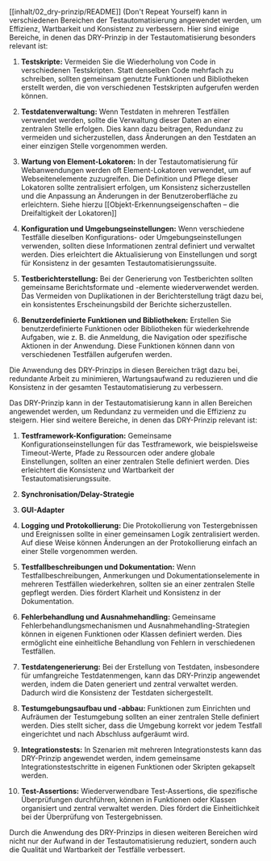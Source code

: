 [[inhalt/02_dry-prinzip/README]] (Don't Repeat Yourself) kann in verschiedenen Bereichen der Testautomatisierung angewendet werden, um Effizienz, Wartbarkeit und Konsistenz zu verbessern. Hier sind einige Bereiche, in denen das DRY-Prinzip in der Testautomatisierung besonders relevant ist:

1. **Testskripte:** Vermeiden Sie die Wiederholung von Code in verschiedenen Testskripten. Statt denselben Code mehrfach zu schreiben, sollten gemeinsam genutzte Funktionen und Bibliotheken erstellt werden, die von verschiedenen Testskripten aufgerufen werden können.
    
2. **Testdatenverwaltung:** Wenn Testdaten in mehreren Testfällen verwendet werden, sollte die Verwaltung dieser Daten an einer zentralen Stelle erfolgen. Dies kann dazu beitragen, Redundanz zu vermeiden und sicherzustellen, dass Änderungen an den Testdaten an einer einzigen Stelle vorgenommen werden.
    
3. **Wartung von Element-Lokatoren:** In der Testautomatisierung für Webanwendungen werden oft Element-Lokatoren verwendet, um auf Webseitenelemente zuzugreifen. Die Definition und Pflege dieser Lokatoren sollte zentralisiert erfolgen, um Konsistenz sicherzustellen und die Anpassung an Änderungen in der Benutzeroberfläche zu erleichtern. 
   Siehe hierzu [[Objekt-Erkennungseigenschaften – die Dreifaltigkeit der Lokatoren]]
    
4. **Konfiguration und Umgebungseinstellungen:** Wenn verschiedene Testfälle dieselben Konfigurations- oder Umgebungseinstellungen verwenden, sollten diese Informationen zentral definiert und verwaltet werden. Dies erleichtert die Aktualisierung von Einstellungen und sorgt für Konsistenz in der gesamten Testautomatisierungssuite.
    
5. **Testberichterstellung:** Bei der Generierung von Testberichten sollten gemeinsame Berichtsformate und -elemente wiederverwendet werden. Das Vermeiden von Duplikationen in der Berichterstellung trägt dazu bei, ein konsistentes Erscheinungsbild der Berichte sicherzustellen.
    
6. **Benutzerdefinierte Funktionen und Bibliotheken:** Erstellen Sie benutzerdefinierte Funktionen oder Bibliotheken für wiederkehrende Aufgaben, wie z. B. die Anmeldung, die Navigation oder spezifische Aktionen in der Anwendung. Diese Funktionen können dann von verschiedenen Testfällen aufgerufen werden.
    

Die Anwendung des DRY-Prinzips in diesen Bereichen trägt dazu bei, redundante Arbeit zu minimieren, Wartungsaufwand zu reduzieren und die Konsistenz in der gesamten Testautomatisierung zu verbessern.

Das DRY-Prinzip kann in der Testautomatisierung kann in allen Bereichen angewendet werden, um Redundanz zu vermeiden und die Effizienz zu steigern. Hier sind weitere Bereiche, in denen das DRY-Prinzip relevant ist:

1. **Testframework-Konfiguration:** Gemeinsame Konfigurationseinstellungen für das Testframework, wie beispielsweise Timeout-Werte, Pfade zu Ressourcen oder andere globale Einstellungen, sollten an einer zentralen Stelle definiert werden. Dies erleichtert die Konsistenz und Wartbarkeit der Testautomatisierungssuite.
2. **Synchronisation/Delay-Strategie**
3. **GUI-Adapter** 
4. **Logging und Protokollierung:** Die Protokollierung von Testergebnissen und Ereignissen sollte in einer gemeinsamen Logik zentralisiert werden. Auf diese Weise können Änderungen an der Protokollierung einfach an einer Stelle vorgenommen werden.
   
5. **Testfallbeschreibungen und Dokumentation:** Wenn Testfallbeschreibungen, Anmerkungen und Dokumentationselemente in mehreren Testfällen wiederkehren, sollten sie an einer zentralen Stelle gepflegt werden. Dies fördert Klarheit und Konsistenz in der Dokumentation.
    
6. **Fehlerbehandlung und Ausnahmehandling:** Gemeinsame Fehlerbehandlungsmechanismen und Ausnahmehandling-Strategien können in eigenen Funktionen oder Klassen definiert werden. Dies ermöglicht eine einheitliche Behandlung von Fehlern in verschiedenen Testfällen.
    
7. **Testdatengenerierung:** Bei der Erstellung von Testdaten, insbesondere für umfangreiche Testdatenmengen, kann das DRY-Prinzip angewendet werden, indem die Daten generiert und zentral verwaltet werden. Dadurch wird die Konsistenz der Testdaten sichergestellt.
    
8. **Testumgebungsaufbau und -abbau:** Funktionen zum Einrichten und Aufräumen der Testumgebung sollten an einer zentralen Stelle definiert werden. Dies stellt sicher, dass die Umgebung korrekt vor jedem Testfall eingerichtet und nach Abschluss aufgeräumt wird.
    
9. **Integrationstests:** In Szenarien mit mehreren Integrationstests kann das DRY-Prinzip angewendet werden, indem gemeinsame Integrationstestschritte in eigenen Funktionen oder Skripten gekapselt werden.
    
10. **Test-Assertions:** Wiederverwendbare Test-Assertions, die spezifische Überprüfungen durchführen, können in Funktionen oder Klassen organisiert und zentral verwaltet werden. Dies fördert die Einheitlichkeit bei der Überprüfung von Testergebnissen.
    
Durch die Anwendung des DRY-Prinzips in diesen weiteren Bereichen wird nicht nur der Aufwand in der Testautomatisierung reduziert, sondern auch die Qualität und Wartbarkeit der Testfälle verbessert.